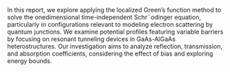 In this report, we explore applying the localized Green’s function method to solve the onedimensional time-independent Schr¨odinger equation, particularly in configurations relevant to
modeling electron scattering by quantum junctions. We examine potential profiles featuring
variable barriers by focusing on resonant tunneling devices in GaAs-AlGaAs heterostructures.
Our investigation aims to analyze reflection, transmission, and absorption coefficients, considering
the effect of bias and exploring energy bounds.
